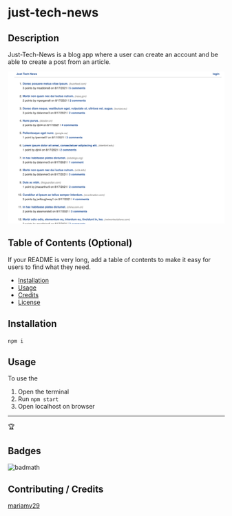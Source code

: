 # just-tech-news

## Description
Just-Tech-News is a blog app where a user can create an account and be able to create a post from an article. 



![screenshot](./assets/images/justtech.jpg)




## Table of Contents (Optional)

If your README is very long, add a table of contents to make it easy for users to find what they need.

* [Installation](#installation)
* [Usage](#usage)
* [Credits](#credits)
* [License](#license)


## Installation

`npm i` 




## Usage 

To use the 
1. Open the terminal 
2. Run `npm start`
3. Open localhost on browser

---

🏆 
## Badges

![badmath](https://img.shields.io/github/languages/top/nielsenjared/badmath)




## Contributing / Credits

[mariamv29](https://github.com/mariamv29/README-generator.git)